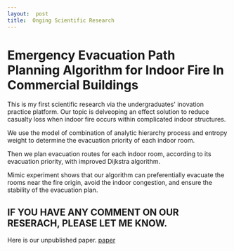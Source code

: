 ```yaml
---
layout:  post
title:  Onging Scientific Research
---
```


# Emergency Evacuation Path Planning Algorithm for Indoor Fire In Commercial Buildings

This is my first scientific research via the undergraduates' inovation practice platform. Our topic is delveoping an effect solution to reduce casualty loss when indoor fire occurs within complicated indoor structures.

We use the model of combination of analytic hierarchy process and entropy weight to determine the evacuation priority of each indoor room.

Then we plan evacuation routes for each indoor room, according to its evacuation priority, with improved Dijkstra algorithm.

Mimic experiment shows that our algorithm can preferentially evacuate the rooms near the fire origin, avoid the indoor congestion, and ensure the stability of the evacuation plan.

## IF YOU HAVE ANY COMMENT ON OUR RESERACH, PLEASE LET ME KNOW.

Here is our unpublished paper. 
[paper](https://github.com/haonan-dong/haonan-dong.github.io/blog/master/assets/files/evacuation-paper.pdf)

